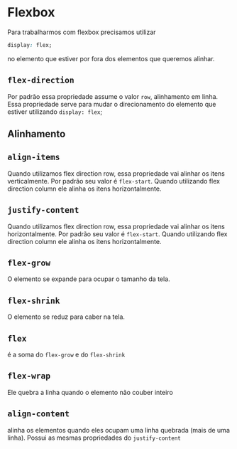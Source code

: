 # Flexbox

Para trabalharmos com flexbox precisamos utilizar

```css
display: flex;
```

no elemento que estiver por fora dos elementos que queremos alinhar.

## `flex-direction`

Por padrão essa propriedade assume o valor `row`, alinhamento em linha. Essa propriedade serve para mudar o direcionamento do elemento que estiver utilizando `display: flex`;

## Alinhamento

## `align-items`

Quando utilizamos flex direction row, essa propriedade vai alinhar os itens verticalmente. Por padrão seu valor é `flex-start`. Quando utilizando flex direction column ele alinha os itens horizontalmente.

## `justify-content`

Quando utilizamos flex direction row, essa propriedade vai alinhar os itens horizontalmente. Por padrão seu valor é `flex-start`. Quando utilizando flex direction column ele alinha os itens horizontalmente.

## `flex-grow`

O elemento se expande para ocupar o tamanho da tela.

## `flex-shrink`

O elemento se reduz para caber na tela.

## `flex`

é a soma do `flex-grow` e do `flex-shrink`

## `flex-wrap`

Ele quebra a linha quando o elemento não couber inteiro

## `align-content`

alinha os elementos quando eles ocupam uma linha quebrada (mais de uma linha). Possui as mesmas propriedades do `justify-content`
